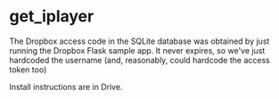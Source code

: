 get_iplayer
===========
The Dropbox access code in the SQLite database was obtained by just running the Dropbox Flask sample app. It never expires, so we've just hardcoded the username (and, reasonably, could hardcode the access token too)

Install instructions are in Drive.
